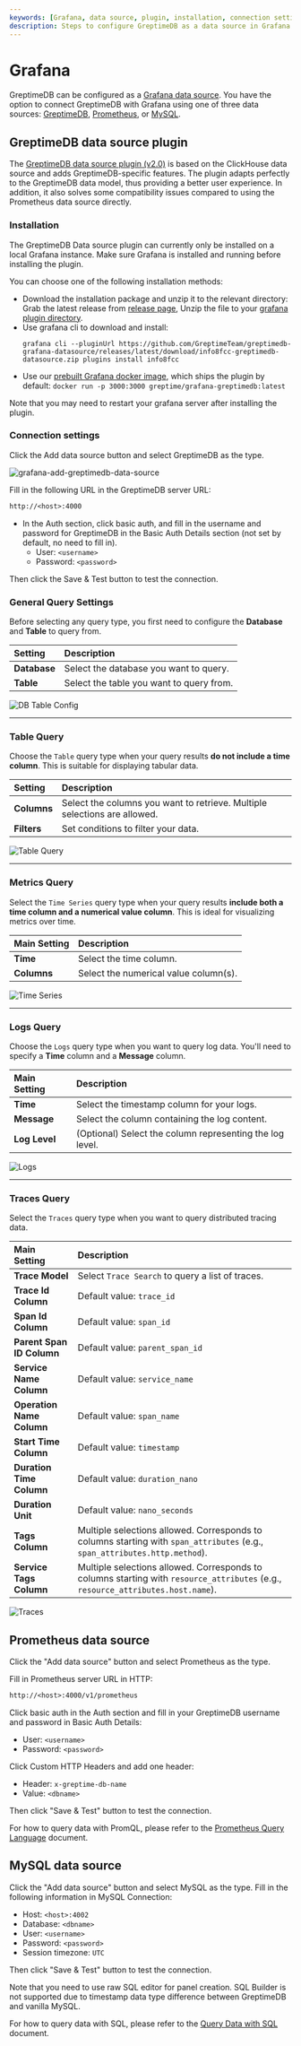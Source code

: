 ```yaml
---
keywords: [Grafana, data source, plugin, installation, connection settings, Prometheus, MySQL]
description: Steps to configure GreptimeDB as a data source in Grafana using different plugins and data sources, including installation and connection settings.
---
```


# Grafana

GreptimeDB can be configured as a [Grafana data source](https://grafana.com/docs/grafana/latest/datasources/add-a-data-source/).
You have the option to connect GreptimeDB with Grafana using one of three data sources: [GreptimeDB](#greptimedb-data-source-plugin), [Prometheus](#prometheus-data-source), or [MySQL](#mysql-data-source).

## GreptimeDB data source plugin

The [GreptimeDB data source plugin (v2.0)](https://github.com/GreptimeTeam/greptimedb-grafana-datasource) is based on the ClickHouse data source and adds GreptimeDB-specific features.
The plugin adapts perfectly to the GreptimeDB data model,
thus providing a better user experience.
In addition, it also solves some compatibility issues compared to using the Prometheus data source directly.

### Installation

The GreptimeDB Data source plugin can currently only be installed on a local Grafana instance.
Make sure Grafana is installed and running before installing the plugin.

You can choose one of the following installation methods:
- Download the installation package and unzip it to the relevant directory: Grab the latest release from [release
page](https://github.com/GreptimeTeam/greptimedb-grafana-datasource/releases/latest/),
Unzip the file to your [grafana plugin
directory](https://grafana.com/docs/grafana/latest/setup-grafana/configure-grafana/#plugins).
- Use grafana cli to download and install:
  ```shell
  grafana cli --pluginUrl https://github.com/GreptimeTeam/greptimedb-grafana-datasource/releases/latest/download/info8fcc-greptimedb-datasource.zip plugins install info8fcc
  ```
- Use our [prebuilt Grafana docker
  image](https://hub.docker.com/r/greptime/grafana-greptimedb), which ships the
  plugin by default: `docker run -p 3000:3000
  greptime/grafana-greptimedb:latest`

Note that you may need to restart your grafana server after installing the plugin.



### Connection settings

Click the Add data source button and select GreptimeDB as the type.

![grafana-add-greptimedb-data-source](/grafana-add-greptimedb-data-source.png)

Fill in the following URL in the GreptimeDB server URL:

```txt
http://<host>:4000
```

- In the Auth section, click basic auth, and fill in the username and password for GreptimeDB in the Basic Auth Details section (not set by default, no need to fill in).
  - User: `<username>`
  - Password: `<password>`

Then click the Save & Test button to test the connection.

### General Query Settings
Before selecting any query type, you first need to configure the **Database** and **Table** to query from.

| Setting   | Description                               |
| :-------- | :---------------------------------------- |
| **Database** | Select the database you want to query.     |
| **Table** | Select the table you want to query from. |

![DB Table Config](/grafana/dbtable.png)

---

### Table Query

Choose the `Table` query type when your query results **do not include a time column**. This is suitable for displaying tabular data.


| Setting   | Description                                     |
| :-------- | :---------------------------------------------- |
| **Columns** | Select the columns you want to retrieve. Multiple selections are allowed. |
| **Filters** | Set conditions to filter your data.             |

![Table Query](/grafana/table.png)

---

### Metrics Query

Select the `Time Series` query type when your query results **include both a time column and a numerical value column**. This is ideal for visualizing metrics over time.

| Main Setting | Description           |
| :----------- | :-------------------- |
| **Time** | Select the time column. |
| **Columns** | Select the numerical value column(s). |

![Time Series](/grafana/series1.png)

---

### Logs Query

Choose the `Logs` query type when you want to query log data. You'll need to specify a **Time** column and a **Message** column.

| Main Setting | Description                   |
| :----------- | :---------------------------- |
| **Time** | Select the timestamp column for your logs. |
| **Message** | Select the column containing the log content. |
| **Log Level**| (Optional) Select the column representing the log level. |

![Logs](/grafana/logs.png)

---

### Traces Query

Select the `Traces` query type when you want to query distributed tracing data.

| Main Setting          | Description                                                                                             |
| :-------------------- | :------------------------------------------------------------------------------------------------------ |
| **Trace Model** | Select `Trace Search` to query a list of traces.                                                        |
| **Trace Id Column** | Default value: `trace_id`                                                                               |
| **Span Id Column** | Default value: `span_id`                                                                                |
| **Parent Span ID Column** | Default value: `parent_span_id`                                                                       |
| **Service Name Column** | Default value: `service_name`                                                                         |
| **Operation Name Column** | Default value: `span_name`                                                                            |
| **Start Time Column** | Default value: `timestamp`                                                                              |
| **Duration Time Column** | Default value: `duration_nano`                                                                          |
| **Duration Unit** | Default value: `nano_seconds`                                                                           |
| **Tags Column** | Multiple selections allowed. Corresponds to columns starting with `span_attributes` (e.g., `span_attributes.http.method`). |
| **Service Tags Column** | Multiple selections allowed. Corresponds to columns starting with `resource_attributes` (e.g., `resource_attributes.host.name`). |

![Traces](/grafana/traceconfig.png)


## Prometheus data source

Click the "Add data source" button and select Prometheus as the type.

Fill in Prometheus server URL in HTTP:

```txt
http://<host>:4000/v1/prometheus
```

Click basic auth in the Auth section and fill in your GreptimeDB username and password in Basic Auth Details:

- User: `<username>`
- Password: `<password>`

Click Custom HTTP Headers and add one header:

- Header: `x-greptime-db-name`
- Value: `<dbname>`

Then click "Save & Test" button to test the connection.

For how to query data with PromQL, please refer to the [Prometheus Query Language](/user-guide/query-data/promql.md) document.

## MySQL data source

Click the "Add data source" button and select MySQL as the type. Fill in the following information in MySQL Connection:

- Host: `<host>:4002`
- Database: `<dbname>`
- User: `<username>`
- Password: `<password>`
- Session timezone: `UTC`

Then click "Save & Test" button to test the connection.

Note that you need to use raw SQL editor for panel creation. SQL Builder is not
supported due to timestamp data type difference between GreptimeDB and vanilla
MySQL.

For how to query data with SQL, please refer to the [Query Data with SQL](/user-guide/query-data/sql.md) document.
